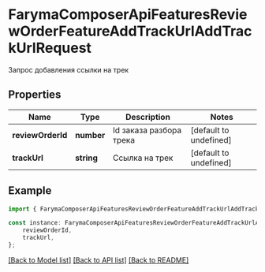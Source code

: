 # FarymaComposerApiFeaturesReviewOrderFeatureAddTrackUrlAddTrackUrlRequest

Запрос добавления ссылки на трек

## Properties

Name | Type | Description | Notes
------------ | ------------- | ------------- | -------------
**reviewOrderId** | **number** | Id заказа разбора трека | [default to undefined]
**trackUrl** | **string** | Ссылка на трек | [default to undefined]

## Example

```typescript
import { FarymaComposerApiFeaturesReviewOrderFeatureAddTrackUrlAddTrackUrlRequest } from './api';

const instance: FarymaComposerApiFeaturesReviewOrderFeatureAddTrackUrlAddTrackUrlRequest = {
    reviewOrderId,
    trackUrl,
};
```

[[Back to Model list]](../README.md#documentation-for-models) [[Back to API list]](../README.md#documentation-for-api-endpoints) [[Back to README]](../README.md)
